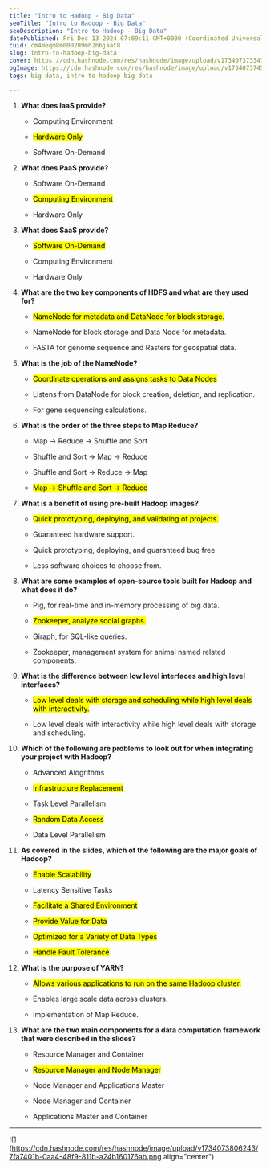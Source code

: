 ```yaml
---
title: "Intro to Hadoop - Big Data"
seoTitle: "Intro to Hadoop - Big Data"
seoDescription: "Intro to Hadoop - Big Data"
datePublished: Fri Dec 13 2024 07:09:11 GMT+0000 (Coordinated Universal Time)
cuid: cm4meqm8m000209mh2h6jaat8
slug: intro-to-hadoop-big-data
cover: https://cdn.hashnode.com/res/hashnode/image/upload/v1734073733471/a36e0bad-f323-4e07-93e1-fcc24c14c0d4.png
ogImage: https://cdn.hashnode.com/res/hashnode/image/upload/v1734073745056/4334cc23-d58b-4c28-ac1f-255cf2f32b26.png
tags: big-data, intro-to-hadoop-big-data

---
```


1. **What does IaaS provide?**
    
    * Computing Environment
        
    * <mark>Hardware Only</mark>
        
    * Software On-Demand
        
2. **What does PaaS provide?**
    
    * Software On-Demand
        
    * <mark>Computing Environment</mark>
        
    * Hardware Only
        
3. **What does SaaS provide?**
    
    * <mark>Software On-Demand</mark>
        
    * Computing Environment
        
    * Hardware Only
        
4. **What are the two key components of HDFS and what are they used for?**
    
    * <mark>NameNode for metadata and DataNode for block storage.</mark>
        
    * NameNode for block storage and Data Node for metadata.
        
    * FASTA for genome sequence and Rasters for geospatial data.
        
5. **What is the job of the NameNode?**
    
    * <mark>Coordinate operations and assigns tasks to Data Nodes</mark>
        
    * Listens from DataNode for block creation, deletion, and replication.
        
    * For gene sequencing calculations.
        
6. **What is the order of the three steps to Map Reduce?**
    
    * Map -&gt; Reduce -&gt; Shuffle and Sort
        
    * Shuffle and Sort -&gt; Map -&gt; Reduce
        
    * Shuffle and Sort -&gt; Reduce -&gt; Map
        
    * <mark>Map -&gt; Shuffle and Sort -&gt; Reduce</mark>
        
7. **What is a benefit of using pre-built Hadoop images?**
    
    * <mark>Quick prototyping, deploying, and validating of projects.</mark>
        
    * Guaranteed hardware support.
        
    * Quick prototyping, deploying, and guaranteed bug free.
        
    * Less software choices to choose from.
        
8. **What are some examples of open-source tools built for Hadoop and what does it do?**
    
    * Pig, for real-time and in-memory processing of big data.
        
    * <mark>Zookeeper, analyze social graphs.</mark>
        
    * Giraph, for SQL-like queries.
        
    * Zookeeper, management system for animal named related components.
        
9. **What is the difference between low level interfaces and high level interfaces?**
    
    * <mark>Low level deals with storage and scheduling while high level deals with interactivity.</mark>
        
    * Low level deals with interactivity while high level deals with storage and scheduling.
        
10. **Which of the following are problems to look out for when integrating your project with Hadoop?**
    
    * Advanced Alogrithms
        
    * <mark>Infrastructure Replacement</mark>
        
    * Task Level Parallelism
        
    * <mark>Random Data Access</mark>
        
    * Data Level Parallelism
        
11. **As covered in the slides, which of the following are the major goals of Hadoop?**
    
    * <mark>Enable Scalability</mark>
        
    * Latency Sensitive Tasks
        
    * <mark>Facilitate a Shared Environment</mark>
        
    * <mark>Provide Value for Data</mark>
        
    * <mark>Optimized for a Variety of Data Types</mark>
        
    * <mark>Handle Fault Tolerance</mark>
        
12. **What is the purpose of YARN?**
    
    * <mark>Allows various applications to run on the same Hadoop cluster.</mark>
        
    * Enables large scale data across clusters.
        
    * Implementation of Map Reduce.
        
13. **What are the two main components for a data computation framework that were described in the slides?**
    
    * Resource Manager and Container
        
    * <mark>Resource Manager and Node Manager</mark>
        
    * Node Manager and Applications Master
        
    * Node Manager and Container
        
    * Applications Master and Container
        

---

![](https://cdn.hashnode.com/res/hashnode/image/upload/v1734073806243/7fa7401b-0aa4-48f9-811b-a24b160176ab.png align="center")